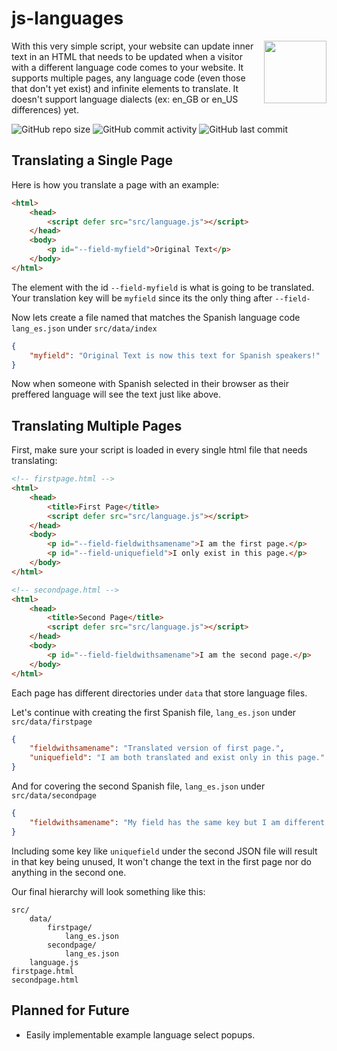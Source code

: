 # js-languages

<img src="https://i.imgur.com/qAMPQNO.png" width="100px" align="right" />

With this very simple script, your website can update inner text in an HTML that needs to be updated when a visitor with a different language code comes to your website. It supports multiple pages, any language code (even those that don't yet exist) and infinite elements to translate. It doesn't support language dialects (ex: en_GB or en_US differences) yet.

![GitHub repo size](https://img.shields.io/github/repo-size/spigbop/js-languages?style=for-the-badge)
![GitHub commit activity](https://img.shields.io/github/commit-activity/y/spigbop/js-languages?style=for-the-badge)
![GitHub last commit](https://img.shields.io/github/last-commit/spigbop/js-languages?style=for-the-badge)

## Translating a Single Page

Here is how you translate a page with an example:
```html
<html>
    <head>
        <script defer src="src/language.js"></script>
    </head>
    <body>
        <p id="--field-myfield">Original Text</p>
    </body>
</html>
```

The element with the id `--field-myfield` is what is going to be translated.
Your translation key will be `myfield` since its the only thing after `--field-`

Now lets create a file named that matches the Spanish language code `lang_es.json` under `src/data/index`

```json
{
    "myfield": "Original Text is now this text for Spanish speakers!"
}
```

Now when someone with Spanish selected in their browser as their preffered language will see the text just like above.

## Translating Multiple Pages

First, make sure your script is loaded in every single html file that needs translating:

```html
<!-- firstpage.html -->
<html>
    <head>
        <title>First Page</title>
        <script defer src="src/language.js"></script>
    </head>
    <body>
        <p id="--field-fieldwithsamename">I am the first page.</p>
        <p id="--field-uniquefield">I only exist in this page.</p>
    </body>
</html>

<!-- secondpage.html -->
<html>
    <head>
        <title>Second Page</title>
        <script defer src="src/language.js"></script>
    </head>
    <body>
        <p id="--field-fieldwithsamename">I am the second page.</p>
    </body>
</html>
```

Each page has different directories under `data` that store language files.

Let's continue with creating the first Spanish file, `lang_es.json` under `src/data/firstpage`

```json
{
    "fieldwithsamename": "Translated version of first page.",
    "uniquefield": "I am both translated and exist only in this page."
}
```

And for covering the second Spanish file, `lang_es.json` under `src/data/secondpage`

```json
{
    "fieldwithsamename": "My field has the same key but I am different."
}
```

Including some key like `uniquefield` under the second JSON file will result in that key being unused, It won't change the text in the first page nor do anything in the second one.

Our final hierarchy will look something like this:

```
src/
    data/
        firstpage/
            lang_es.json
        secondpage/
            lang_es.json
    language.js
firstpage.html
secondpage.html
```

## Planned for Future

- Easily implementable example language select popups.
